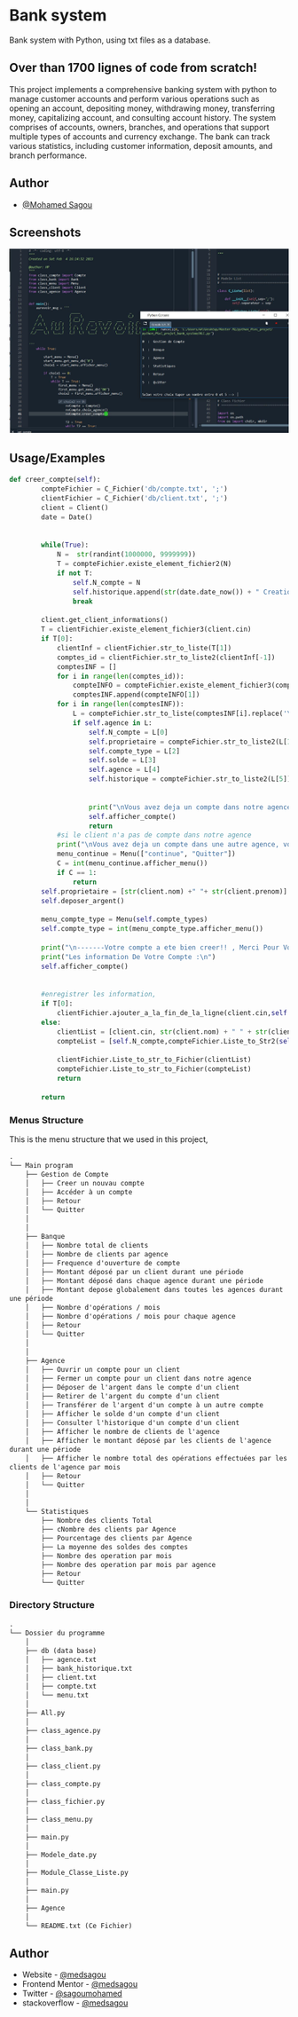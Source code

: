 
# Bank system
Bank system with Python, using txt files as a database.

## Over than 1700 lignes of code from scratch!
This project implements a comprehensive banking system with python to manage customer accounts and perform various operations such as opening an account, depositing money, withdrawing money, transferring money, capitalizing account, and consulting account history. The system comprises of accounts, owners, branches, and operations that support multiple types of accounts and currency exchange. The bank can track various statistics, including customer information, deposit amounts, and branch performance.


## Author

- [@Mohamed Sagou](https://www.github.com/medsagou)


## Screenshots

![Screenshot](/demo.JPG)


## Usage/Examples

```python
def creer_compte(self):
        compteFichier = C_Fichier('db/compte.txt', ';')
        clientFichier = C_Fichier('db/client.txt', ';')
        client = Client()
        date = Date()
        
        
        while(True):
            N =  str(randint(1000000, 9999999))
            T = compteFichier.existe_element_fichier2(N)
            if not T:
                self.N_compte = N
                self.historique.append(str(date.date_now()) + " Creation de Compte")
                break
        
        client.get_client_informations()
        T = clientFichier.existe_element_fichier3(client.cin)
        if T[0]:
            clientInf = clientFichier.str_to_liste(T[1])
            comptes_id = clientFichier.str_to_liste2(clientInf[-1])
            comptesINF = []
            for i in range(len(comptes_id)):
                compteINFO = compteFichier.existe_element_fichier3(comptes_id[i])
                comptesINF.append(compteINFO[1])
            for i in range(len(comptesINF)):
                L = compteFichier.str_to_liste(comptesINF[i].replace('\n',''))
                if self.agence in L:
                    self.N_compte = L[0]
                    self.proprietaire = compteFichier.str_to_liste2(L[1])
                    self.compte_type = L[2]
                    self.solde = L[3]
                    self.agence = L[4]
                    self.historique = compteFichier.str_to_liste2(L[5])
                    
                    
                    print("\nVous avez deja un compte dans notre agence, information sur le compte :\n")
                    self.afficher_compte() 
                    return
            #si le client n'a pas de compte dans notre agence
            print("\nVous avez deja un compte dans une autre agence, voulez-vous continuer? \n")
            menu_continue = Menu(["continue", "Quitter"])
            C = int(menu_continue.afficher_menu())
            if C == 1:
                return
        self.proprietaire = [str(client.nom) +" "+ str(client.prenom)]
        self.deposer_argent()
        
        menu_compte_type = Menu(self.compte_types)
        self.compte_type = int(menu_compte_type.afficher_menu())
        
        print("\n-------Votre compte a ete bien creer!! , Merci Pour Votre Confiance -------\n")
        print("Les information De Votre Compte :\n")
        self.afficher_compte()
        
        
        #enregistrer les information,
        if T[0]:
            clientFichier.ajouter_a_la_fin_de_la_ligne(client.cin,self.N_compte,"+")
        else:
            clientList = [client.cin, str(client.nom) + " " + str(client.prenom),client.adresse,self.N_compte]
            compteList = [self.N_compte,compteFichier.Liste_to_Str2(self.proprietaire) ,self.compte_type,self.solde,self.agence,compteFichier.Liste_to_Str2(self.historique)]
            
            clientFichier.Liste_to_str_to_Fichier(clientList)
            compteFichier.Liste_to_str_to_Fichier(compteList)
            return
        
        return
```


### Menus Structure

This is the menu structure that we used in this project,
```
.
└── Main program
    ├── Gestion de Compte
    │   ├── Creer un nouvau compte
    │   ├── Accéder à un compte
    │   ├── Retour 
    │   └── Quitter
    │
    │
    ├── Banque
    │   ├── Nombre total de clients
    │   ├── Nombre de clients par agence
    │   ├── Frequence d'ouverture de compte
    │   ├── Montant déposé par un client durant une période
    │   ├── Montant déposé dans chaque agence durant une période
    │   ├── Montant depose globalement dans toutes les agences durant une période
    │   ├── Nombre d'opérations / mois
    │   ├── Nombre d'opérations / mois pour chaque agence
    │   ├── Retour 
    │   └── Quitter
    │
    │
    ├── Agence
    │   ├── Ouvrir un compte pour un client
    │   ├── Fermer un compte pour un client dans notre agence
    │   ├── Déposer de l'argent dans le compte d'un client
    │   ├── Retirer de l'argent du compte d'un client
    │   ├── Transférer de l'argent d'un compte à un autre compte
    │   ├── Afficher le solde d'un compte d'un client
    │   ├── Consulter l'historique d'un compte d'un client
    │   ├── Afficher le nombre de clients de l'agence
    │   ├── Afficher le montant déposé par les clients de l'agence durant une période
    │   ├── Afficher le nombre total des opérations effectuées par les clients de l'agence par mois
    │   ├── Retour 
    │   └── Quitter
    │
    │
    └── Statistiques
        ├── Nombre des clients Total
        ├── cNombre des clients par Agence
        ├── Pourcentage des clients par Agence
        ├── La moyenne des soldes des comptes
        ├── Nombre des operation par mois
        ├── Nombre des operation par mois par agence
        ├── Retour 
        └── Quitter
```


### Directory Structure

```
.
└── Dossier du programme
    │  
    ├── db (data base)
    │   ├── agence.txt
    │   ├── bank_historique.txt
    │   ├── client.txt
    │   ├── compte.txt
    │   └── menu.txt
    │
    ├── All.py
    │  
    ├── class_agence.py
    │  
    ├── class_bank.py
    │  
    ├── class_client.py
    │  
    ├── class_compte.py
    │  
    ├── class_fichier.py
    │  
    ├── class_menu.py
    │  
    ├── main.py
    │  
    ├── Modele_date.py
    │  
    ├── Module_Classe_Liste.py
    │  
    ├── main.py
    │    
    ├── Agence
    │
    └── README.txt (Ce Fichier)
```




## Author

- Website - [@medsagou](https://github.com/medsagou)
- Frontend Mentor - [@medsagou](https://www.frontendmentor.io/profile/medsagou)
- Twitter - [@sagoumohamed](https://www.twitter.com/sagoumohamed)
- stackoverflow - [@medsagou](https://stackoverflow.com/users/19887099/mohamed-sagou)
